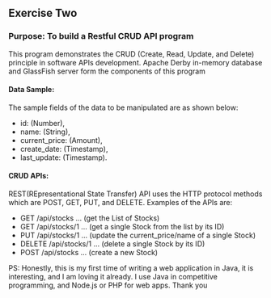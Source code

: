 ## Exercise Two
### Purpose: To build a Restful CRUD API program

This program demonstrates the CRUD (Create, Read, Update, and Delete) principle in software APIs development.
Apache Derby in-memory database and GlassFish server form the components of this program

#### Data Sample:
The sample fields of the data to be manipulated are as shown below:
* id: (Number),
* name: (String),
* current_price: (Amount),
* create_date: (Timestamp),
* last_update: (Timestamp).

#### CRUD APIs:
REST(REpresentational State Transfer) API uses the HTTP protocol methods which are POST, GET, PUT, and DELETE.
Examples of the APIs are: 
* GET /api/stocks … (get the List of Stocks)
* GET /api/stocks/1 … (get a single Stock from the list by its ID)
* PUT /api/stocks/1 … (update the current_price/name of a single Stock)
* DELETE /api/stocks/1 … (delete a single Stock by its ID)
* POST /api/stocks … (create a new Stock)


PS: Honestly, this is my first time of writing a web application in Java, it is interesting, and I am loving it already. I use Java in competitive programming, and Node.js or PHP for web apps. Thank you
